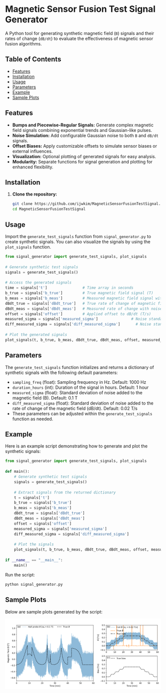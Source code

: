 # Magnetic Sensor Fusion Test Signal Generator

A Python tool for generating synthetic magnetic field (`B`) signals and their rates of change (`dB/dt`) to evaluate the effectiveness of magnetic sensor fusion algorithms.

## Table of Contents

- [Features](#features)
- [Installation](#installation)
- [Usage](#usage)
- [Parameters](#parameters)
- [Example](#example)
- [Sample Plots](#sample-plots)

## Features

- **Bumps and Piecewise-Regular Signals:** Generate complex magnetic field signals combining exponential trends and Gaussian-like pulses.
- **Noise Simulation:** Add configurable Gaussian noise to both `B` and `dB/dt` signals.
- **Offset Biases:** Apply customizable offsets to simulate sensor biases or external influences.
- **Visualization:** Optional plotting of generated signals for easy analysis.
- **Modularity:** Separate functions for signal generation and plotting for enhanced flexibility.

## Installation

1. **Clone the repository:**

   ```bash
   git clone https://github.com/ijwkim/MagneticSensorFusionTestSignal.git
   cd MagneticSensorFusionTestSignal
   ```

## Usage
Import the `generate_test_signals` function from `signal_generator.py` to create synthetic signals. You can also visualize the signals by using the `plot_signals` function.

```python
from signal_generator import generate_test_signals, plot_signals

# Generate synthetic test signals
signals = generate_test_signals()

# Access the generated signals
time = signals['t']                # Time array in seconds
b_true = signals['b_true']         # True magnetic field signal (T)
b_meas = signals['b_meas']         # Measured magnetic field signal with noise (T)
dBdt_true = signals['dBdt_true']   # True rate of change of magnetic field (T/s)
dBdt_meas = signals['dBdt_meas']   # Measured rate of change with noise and offset (T/s)
offset = signals['offset']         # Applied offset to dB/dt (T/s)
measured_sigma = signals['measured_sigma']               # Noise standard deviation for B
diff_measured_sigma = signals['diff_measured_sigma']       # Noise standard deviation for dB/dt

# Plot the generated signals
plot_signals(t, b_true, b_meas, dBdt_true, dBdt_meas, offset, measured_sigma, diff_measured_sigma)
```

## Parameters
The `generate_test_signals` function initializes and returns a dictionary of synthetic signals with the following default parameters:

- `sampling_freq` (float): Sampling frequency in Hz. Default: 1000 Hz
- `duration_hours` (int): Duration of the signal in hours. Default: 1 hour
- `measured_sigma` (float): Standard deviation of noise added to the magnetic field (B). Default: 0.1 T
- `diff_measured_sigma` (float): Standard deviation of noise added to the rate of change of the magnetic field (dB/dt). Default: 0.02 T/s
- These parameters can be adjusted within the `generate_test_signals` function as needed.

## Example
Here is an example script demonstrating how to generate and plot the synthetic signals:

```python
from signal_generator import generate_test_signals, plot_signals

def main():
    # Generate synthetic test signals
    signals = generate_test_signals()
    
    # Extract signals from the returned dictionary
    t = signals['t']
    b_true = signals['b_true']
    b_meas = signals['b_meas']
    dBdt_true = signals['dBdt_true']
    dBdt_meas = signals['dBdt_meas']
    offset = signals['offset']
    measured_sigma = signals['measured_sigma']
    diff_measured_sigma = signals['diff_measured_sigma']
    
    # Plot the signals
    plot_signals(t, b_true, b_meas, dBdt_true, dBdt_meas, offset, measured_sigma, diff_measured_sigma)

if __name__ == "__main__":
    main()
```

Run the script:
```bash
python signal_generator.py
```


## Sample Plots

Below are sample plots generated by the script:

![Magnetic Field B](one_hour_long_test_signal.png)
